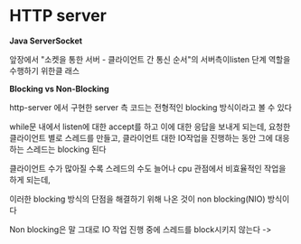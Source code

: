 # HTTP server

**Java ServerSocket**

앞장에서 "소켓을 통한 서버 - 클라이언트 간 통신 순서"의 서버측이listen 단계 역할을 수행하기 위한클   래스



**Blocking vs Non-Blocking**

http-server 에서 구현한 server 측 코드는 전형적인 blocking 방식이라고 볼 수 있다

while문 내에서 listen에 대한 accept를 하고 이에 대한 응답을 보내게 되는데, 요청한 클라이언트 별로 스레드를 만들고, 클라이언트 대한 IO작업을 진행하는 동안 그에 대응하는 스레드는 blocking 된다

클라이언트 수가 많아질 수록 스레드의 수도 늘어나 cpu 관점에서 비효율적인 작업을 하게 되는데,&#x20;

이러한 blocking 방식의 단점을 해결하기 위해 나온 것이 non blocking(NIO) 방식이다



Non blocking은 말 그대로 IO 작업 진행 중에 스레드를 block시키지 않는다 ->&#x20;





